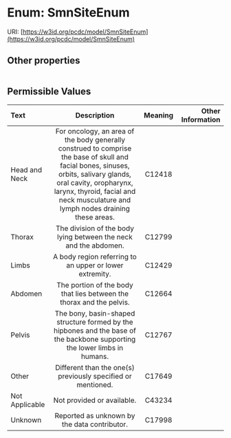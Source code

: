 
# Enum: SmnSiteEnum




URI: [https://w3id.org/pcdc/model/SmnSiteEnum](https://w3id.org/pcdc/model/SmnSiteEnum)


## Other properties

|  |  |  |
| --- | --- | --- |

## Permissible Values

| Text | Description | Meaning | Other Information |
| :--- | :---: | :---: | ---: |
| Head and Neck | For oncology, an area of the body generally construed to comprise the base of skull and facial bones, sinuses, orbits, salivary glands, oral cavity, oropharynx, larynx, thyroid, facial and neck musculature and lymph nodes draining these areas. | C12418 |  |
| Thorax | The division of the body lying between the neck and the abdomen. | C12799 |  |
| Limbs | A body region referring to an upper or lower extremity. | C12429 |  |
| Abdomen | The portion of the body that lies between the thorax and the pelvis. | C12664 |  |
| Pelvis | The bony, basin-shaped structure formed by the hipbones and the base of the backbone supporting the lower limbs in humans. | C12767 |  |
| Other | Different than the one(s) previously specified or mentioned. | C17649 |  |
| Not Applicable | Not provided or available. | C43234 |  |
| Unknown | Reported as unknown by the data contributor. | C17998 |  |

